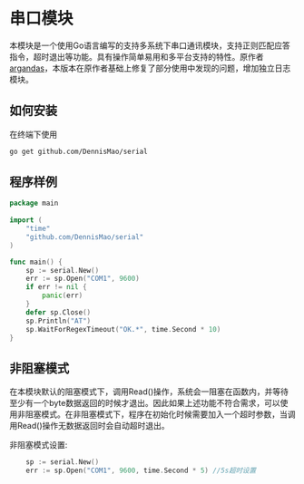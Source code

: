 # 串口模块

本模块是一个使用Go语言编写的支持多系统下串口通讯模块，支持正则匹配应答指令，超时退出等功能。具有操作简单易用和多平台支持的特性。原作者[argandas](https://github.com/argandas)，本版本在原作者基础上修复了部分使用中发现的问题，增加独立日志模块。

## 如何安装

在终端下使用

```bash
go get github.com/DennisMao/serial
```

## 程序样例

```go
package main
 
import (
	"time"
	"github.com/DennisMao/serial"
)

func main() {
    sp := serial.New()
    err := sp.Open("COM1", 9600)
    if err != nil {
        panic(err)
    }
    defer sp.Close()
    sp.Println("AT")
    sp.WaitForRegexTimeout("OK.*", time.Second * 10)
}
```

## 非阻塞模式

在本模块默认的阻塞模式下，调用Read()操作，系统会一阻塞在函数内，并等待至少有一个byte数据返回的时候才退出。因此如果上述功能不符合需求，可以使用非阻塞模式。在非阻塞模式下，程序在初始化时候需要加入一个超时参数，当调用Read()操作无数据返回时会自动超时退出。

非阻塞模式设置:
```go
	sp := serial.New()
    err := sp.Open("COM1", 9600, time.Second * 5) //5s超时设置
```
